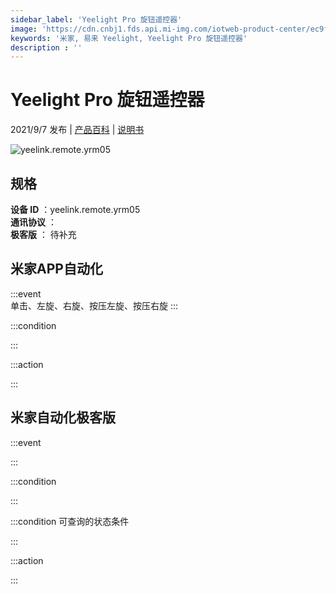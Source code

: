 ```yaml
---
sidebar_label: 'Yeelight Pro 旋钮遥控器'
image: 'https://cdn.cnbj1.fds.api.mi-img.com/iotweb-product-center/ec9f0c15e6f4f3dd5efbd81b3617aaca_1625204829072.png?GalaxyAccessKeyId=AKVGLQWBOVIRQ3XLEW&Expires=9223372036854775807&Signature=RE+f36Idg/DrYsvin8TDDH+S2Eg='
keywords: '米家, 易来 Yeelight, Yeelight Pro 旋钮遥控器'
description : ''
---
```

# Yeelight Pro 旋钮遥控器

2021/9/7 发布 | [产品百科](https://home.mi.com/webapp/content/baike/product/index.html?model=yeelink.remote.yrm05/) | [说明书](https://home.mi.com/views/introduction.html?model=yeelink.remote.yrm05&region=cn)

![yeelink.remote.yrm05](https://cdn.cnbj1.fds.api.mi-img.com/iotweb-product-center/ec9f0c15e6f4f3dd5efbd81b3617aaca_1625204829072.png?GalaxyAccessKeyId=AKVGLQWBOVIRQ3XLEW&Expires=9223372036854775807&Signature=RE+f36Idg/DrYsvin8TDDH+S2Eg=)

## 规格  
> 
**设备 ID** ：yeelink.remote.yrm05  
**通讯协议** ：  
**极客版**  ： 待补充 


## 米家APP自动化  

:::event  
单击、左旋、右旋、按压左旋、按压右旋
:::

:::condition  

:::

:::action   

:::

## 米家自动化极客版  

:::event  

:::

:::condition  

:::

:::condition 可查询的状态条件  

:::

:::action  

:::

        
